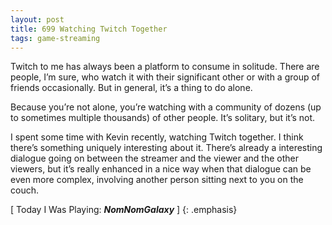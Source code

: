 ```yaml
---
layout: post
title: 699 Watching Twitch Together
tags: game-streaming
---
```

Twitch to me has always been a platform to consume in solitude.  There are people, I’m sure, who watch it with their significant other or with a group of friends occasionally.  But in general, it’s a thing to do alone. 

Because you’re not alone, you’re watching with a community of dozens (up to sometimes multiple thousands) of other people.  It’s solitary, but it’s not.

I spent some time with Kevin recently, watching Twitch together.  I think there’s something uniquely interesting about it.  There’s already a interesting dialogue going on between the streamer and the viewer and the other viewers, but it’s really enhanced in a nice way when that dialogue can be even more complex, involving another person sitting next to you on the couch.

[ Today I Was Playing: ***NomNomGalaxy*** ]
{: .emphasis}